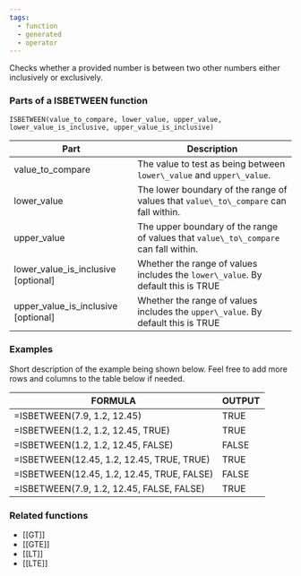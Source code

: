 ```yaml
---
tags:
  - function
  - generated
  - operator
---
```


Checks whether a provided number is between two other numbers either inclusively or exclusively.

### Parts of a ISBETWEEN function

`ISBETWEEN(value_to_compare, lower_value, upper_value, lower_value_is_inclusive, upper_value_is_inclusive)`

| Part | Description |
| --- | --- |
| value\_to\_compare | The value to test as being between `lower\_value` and `upper\_value`. |
| lower\_value | The lower boundary of the range of values that `value\_to\_compare` can fall within. |
| upper\_value | The upper boundary of the range of values that `value\_to\_compare` can fall within. |
| lower\_value\_is\_inclusive [optional] | Whether the range of values includes the `lower\_value`. By default this is TRUE |
| upper\_value\_is\_inclusive [optional] | Whether the range of values includes the `upper\_value`. By default this is TRUE |

### Examples

Short description of the example being shown below. Feel free to add more rows and columns to the table below if needed.

| FORMULA | OUTPUT |
| --- | --- |
| =ISBETWEEN(7.9, 1.2, 12.45) | TRUE |
| =ISBETWEEN(1.2, 1.2, 12.45, TRUE) | TRUE |
| =ISBETWEEN(1.2, 1.2, 12.45, FALSE) | FALSE |
| =ISBETWEEN(12.45, 1.2, 12.45, TRUE, TRUE) | TRUE |
| =ISBETWEEN(12.45, 1.2, 12.45, TRUE, FALSE) | FALSE |
| =ISBETWEEN(7.9, 1.2, 12.45, FALSE, FALSE) | TRUE |

### Related functions

* [[GT]]
* [[GTE]]
* [[LT]]
* [[LTE]]
